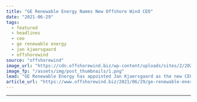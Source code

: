 ```yaml
---
title: "GE Renewable Energy Names New Offshore Wind CEO"
date: "2021-06-29"
tags: 
  - featured
  - headlines
  - ceo
  - ge renewable energy
  - jan kjaersgaard
  - offshorewind
source: "offshorewind"
image_url: "https://cdn.offshorewind.biz/wp-content/uploads/sites/2/2021/06/29084503/Screenshot-2021-06-29-083521.png"
image_fp: "/assets/img/post_thumbnails/1.png"
lead: "GE Renewable Energy has appointed Jan Kjaersgaard as the new CEO of its Offshore"
article_url: "https://www.offshorewind.biz/2021/06/29/ge-renewable-energy-names-new-offshore-wind-ceo/"
---
```


---

